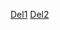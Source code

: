 [Del1](https://imada.sdu.dk/~rolf/Edu/DM507/F20/projectPartIjava.pdf)
[Del2](https://imada.sdu.dk/~rolf/Edu/DM507/F20/projectPartIIjava.pdf)
